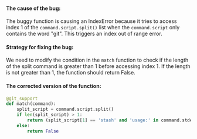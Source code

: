 #### The cause of the bug:
The buggy function is causing an IndexError because it tries to access index 1 of the `command.script.split()` list when the `command.script` only contains the word "git". This triggers an index out of range error.

#### Strategy for fixing the bug:
We need to modify the condition in the `match` function to check if the length of the split command is greater than 1 before accessing index 1. If the length is not greater than 1, the function should return False.

#### The corrected version of the function:
```python
@git_support
def match(command):
    split_script = command.script.split()
    if len(split_script) > 1:
        return (split_script[1] == 'stash' and 'usage:' in command.stderr)
    else:
        return False
```